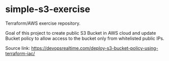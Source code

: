 # simple-s3-exercise
Terraform/AWS exercise repository.

Goal of this project to create public S3 Bucket in AWS cloud and update Bucket policy to allow access to the bucket only from whitelisted public IPs.

Source link: https://devopsrealtime.com/deploy-s3-bucket-policy-using-terraform-iac/